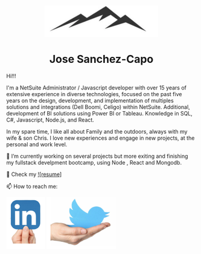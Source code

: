<p align="center"><img width=300px src="img/dev.png"></p>
<h1 align="center">Jose Sanchez-Capo</h1>


<p>Hi!!!

I'm a NetSuite Administrator / Javascript developer with over 15 years of extensive experience in diverse technologies, focused on the past five years on the design, development, and implementation of multiples solutions and integrations (Dell Boomi, Celigo) within NetSuite. Additional, development of BI solutions using Power BI or Tableau. Knowledge in SQL, C#, Javascript, Node.js, and React. 

In my spare time, I like all about Family and the outdoors, always with my wife & son Chris. I love new experiences and engage in new projects, at the personal and work level.

🔭 I’m currently working on several projects but more exiting and finishing my fullstack develpment bootcamp, using Node , React and Mongodb.


👯  Check my [![resume]](https://josesanchezcapo.github.io/bootcamp-porfolio/resume.html)


📫 How to reach me:

[![LinkedIn](./img/linkedIn.png)](https://www.linkedin.com/in/josesanchezcapo/)
[![twitter](./img/twitter.png)](https://twitter.com/JoseSanchezCapo)




<!--
**josesanchezcapo/josesanchezcapo** is a ✨ _special_ ✨ repository because its `README.md` (this file) appears on your GitHub profile.

Here are some ideas to get you started:

- 🔭 I’m currently working on ...
- 🌱 I’m currently learning ...
- 👯 I’m looking to collaborate on ...
- 🤔 I’m looking for help with ...
- 💬 Ask me about ...
- 📫 How to reach me: ...
- 😄 Pronouns: ...
- ⚡ Fun fact: ...
-->
